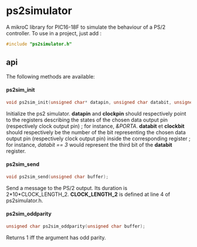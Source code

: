 # ps2simulator

A mikroC library for PIC16-18F to simulate the behaviour of a PS/2 controller.
To use in a project, just add :
```c
#include "ps2simulator.h"
```

## api

The following methods are available:

#### ps2sim_init
```c
void ps2sim_init(unsigned char* datapin, unsigned char databit, unsigned char* clockpin, unsigned char clockbit);
```
Initialize the ps2 simulator. **datapin** and **clockpin** should respectively point to the registers describing the states of the chosen data output pin (respectively clock output pin) ; for instance, *&PORTA*. **databit** et **clockbit** should respectively be the number of the bit representing the chosen data output pin (respectively clock output pin) inside the corresponding register ; for instance, *databit == 3* would represent the third bit of the **databit** register.

#### ps2sim_send
```c
void ps2sim_send(unsigned char buffer);
```
Send a message to the PS/2 output. Its duration is 2\*10\*CLOCK_LENGTH_2.
**CLOCK_LENGTH_2** is defined at line 4 of ps2simulator.h.

#### ps2sim_oddparity
```c
unsigned char ps2sim_oddparity(unsigned char buffer);
```
Returns 1 iff the argument has odd parity.
